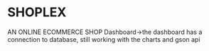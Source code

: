 # SHOPLEX
AN ONLINE ECOMMERCE SHOP
Dashboard->the dashboard has a connection to database, still working with the charts and gson api
